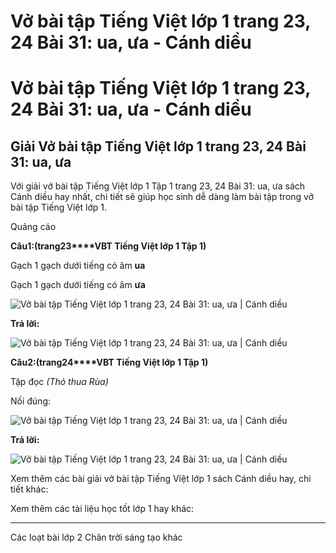 # Vở bài tập Tiếng Việt lớp 1 trang 23, 24 Bài 31: ua, ưa - Cánh diều

# Vở bài tập Tiếng Việt lớp 1 trang 23, 24 Bài 31: ua, ưa - Cánh diều

## Giải Vở bài tập Tiếng Việt lớp 1 trang 23, 24 Bài 31: ua, ưa

Với giải vở bài tập Tiếng Việt lớp 1 Tập 1 trang 23, 24 Bài 31: ua, ưa sách Cánh diều hay nhất, chi tiết sẽ giúp học sinh dễ dàng làm bài tập trong vở bài tập Tiếng Việt lớp 1.

Quảng cáo

**Câu****1****:****(trang****23****VBT Tiếng Việt lớp 1 Tập 1)**

Gạch 1 gạch dưới tiếng có âm **ua**

Gạch 1 gạch dưới tiếng có âm **ưa**

![Vở bài tập Tiếng Việt lớp 1 trang 23, 24 Bài 31: ua, ưa | Cánh diều](https://www.vietjack.com/vbt-tieng-viet-1-cd/images/bai-31-ua-ua-1.png)

**Trả lời:**

![Vở bài tập Tiếng Việt lớp 1 trang 23, 24 Bài 31: ua, ưa | Cánh diều](https://www.vietjack.com/vbt-tieng-viet-1-cd/images/bai-31-ua-ua-2.png)

**Câu****2****:****(trang****24****VBT Tiếng Việt lớp 1 Tập 1)**

Tập đọc _(Thỏ thua Rùa)_

Nối đúng:

![Vở bài tập Tiếng Việt lớp 1 trang 23, 24 Bài 31: ua, ưa | Cánh diều](https://www.vietjack.com/vbt-tieng-viet-1-cd/images/bai-31-ua-ua-3.png)

**Trả lời:**

![Vở bài tập Tiếng Việt lớp 1 trang 23, 24 Bài 31: ua, ưa | Cánh diều](https://www.vietjack.com/vbt-tieng-viet-1-cd/images/bai-31-ua-ua-4.png)

Xem thêm các bài giải vở bài tập Tiếng Việt lớp 1 sách Cánh diều hay, chi tiết khác:

Xem thêm các tài liệu học tốt lớp 1 hay khác:

* * *

Các loạt bài lớp 2 Chân trời sáng tạo khác
